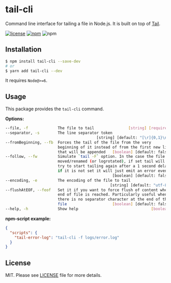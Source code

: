 # tail-cli

Command line interface for tailing a file in Node.js. It is built on top of [Tail](https://github.com/lucagrulla/node-tail).

[![license](https://img.shields.io/github/license/mashape/apistatus.svg)](https://github.com/saulotoledo/node-tail-cli/blob/master/LICENSE)
[![npm](https://img.shields.io/npm/v/tail-cli.svg?style=plastic)](https://www.npmjs.com/package/tail-cli)
![npm](https://img.shields.io/npm/dm/tail-cli.svg)

## Installation

```bash
$ npm install tail-cli --save-dev
# or
$ yarn add tail-cli --dev
```

It requires `Node@>=6`.

## Usage

This package provides the `tail-cli` command.

**Options:**
```bash
--file, -f             The file to tail               [string] [required]
--separator, -s        The line separator token
                                        [string] [default: "[\r]{0,1}\n"]
--fromBeginning, --fb  Forces the tail of the file from the very
                       beginning of it instead of from the first new line
                       that will be appended   [boolean] [default: false]
--follow, --fw         Simulate `tail -F` option. In the case the file is
                       moved/renamed (or logrotated), if set tail will
                       try to start tailing again after a 1 second delay,
                       if it is not set it will just emit an error event
                                               [boolean] [default: false]
--encoding, -e         The encoding of the file to tail
                                              [string] [default: "utf-8"]
--flushAtEOF, --feof   Set it if you want to force flush of content when
                       end of file is reached. Particularly useful when
                       there is no separator character at the end of the
                       file                    [boolean] [default: false]
--help, -h             Show help                                [boolean]
```

**npm-script example:**

```json
{
  "scripts": {
    "tail-error-log": "tail-cli -f logs/error.log"
  }
}
```

## License

MIT. Please see [LICENSE](https://github.com/saulotoledo/tail-cli/blob/master/LICENSE) file for more details.
